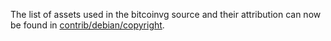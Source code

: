 The list of assets used in the bitcoinvg source and their attribution can now be found in [contrib/debian/copyright](../contrib/debian/copyright).
